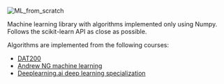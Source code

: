 ![ML_from_scratch](https://github.com/navjordj/ML_from_scratch/workflows/Python%20application/badge.svg)

Machine learning library with algorithms implemented only using Numpy.
Follows the scikit-learn API as close as possible.

Algorithms are implemented from the following courses:
* [DAT200](https://www.nmbu.no/course/dat200)
* [Andrew NG machine learning](https://www.coursera.org/learn/machine-learning)
* [Deeplearning.ai deep learning specialization](https://www.coursera.org/specializations/deep-learning)
